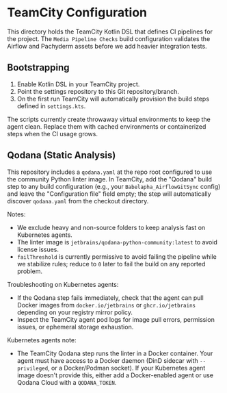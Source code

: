 # TeamCity Configuration

This directory holds the TeamCity Kotlin DSL that defines CI pipelines for the
project. The `Media Pipeline Checks` build configuration validates the Airflow
and Pachyderm assets before we add heavier integration tests.

## Bootstrapping

1. Enable Kotlin DSL in your TeamCity project.
2. Point the settings repository to this Git repository/branch.
3. On the first run TeamCity will automatically provision the build steps
   defined in `settings.kts`.

The scripts currently create throwaway virtual environments to keep the agent
clean. Replace them with cached environments or containerized steps when the CI
usage grows.

## Qodana (Static Analysis)

This repository includes a `qodana.yaml` at the repo root configured to use the
community Python linter image. In TeamCity, add the "Qodana" build step to any
build configuration (e.g., your `Babelapha_AirflowGitSync` config) and leave the
"Configuration file" field empty; the step will automatically discover
`qodana.yaml` from the checkout directory.

Notes:

- We exclude heavy and non-source folders to keep analysis fast on Kubernetes agents.
- The linter image is `jetbrains/qodana-python-community:latest` to avoid license issues.
- `failThreshold` is currently permissive to avoid failing the pipeline while we
   stabilize rules; reduce to `0` later to fail the build on any reported problem.

Troubleshooting on Kubernetes agents:

- If the Qodana step fails immediately, check that the agent can pull Docker
   images from `docker.io/jetbrains` or `ghcr.io/jetbrains` depending on your
   registry mirror policy.
- Inspect the TeamCity agent pod logs for image pull errors, permission issues,
   or ephemeral storage exhaustion.

Kubernetes agents note:

- The TeamCity Qodana step runs the linter in a Docker container. Your agent
   must have access to a Docker daemon (DinD sidecar with `--privileged`, or a
   Docker/Podman socket). If your Kubernetes agent image doesn't provide this,
   either add a Docker-enabled agent or use Qodana Cloud with a `QODANA_TOKEN`.

